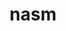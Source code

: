 ---
title: "nasm"
layout: cache
categories: [package, develop-2024-03-17]
meta: {"versions": ["2.15.05"], "compilers": ["apple-clang@=15.0.0", "gcc@=11.1.0", "gcc@=11.4.0", "gcc@=7.3.1", "gcc@=7.5.0", "gcc@=9.4.0", "oneapi@=2024.0.0"], "oss": ["amzn2", "ubuntu18.04", "ubuntu20.04", "ubuntu22.04", "ventura"], "platforms": ["darwin", "linux"], "targets": ["aarch64", "neoverse_n1", "neoverse_v1", "neoverse_v2", "ppc64le", "x86_64_v3"], "stacks": ["aws-isc", "aws-isc-aarch64", "data-vis-sdk", "developer-tools", "e4s", "e4s-neoverse-v2", "e4s-neoverse_v1", "e4s-oneapi", "e4s-power", "e4s-rocm-external", "ml-darwin-aarch64-mps", "ml-linux-x86_64-cpu", "ml-linux-x86_64-cuda", "ml-linux-x86_64-rocm", "radiuss", "root"], "num_specs": 11, "num_specs_by_stack": {"root": 11, "ml-darwin-aarch64-mps": 1, "aws-isc-aarch64": 2, "aws-isc": 1, "developer-tools": 1, "radiuss": 1, "e4s-power": 1, "data-vis-sdk": 1, "e4s-neoverse_v1": 1, "e4s-neoverse-v2": 1, "ml-linux-x86_64-cpu": 1, "ml-linux-x86_64-cuda": 1, "ml-linux-x86_64-rocm": 1, "e4s": 1, "e4s-rocm-external": 1, "e4s-oneapi": 1}}
spec_details: [{"hash": "rc5is2cv236cuic4bapve66vaia3uruc", "compiler": "apple-clang@=15.0.0", "versions": ["2.15.05"], "os": "ventura", "platform": "darwin", "target": "aarch64", "variants": ["build_system=autotools"], "stacks": ["root", "ml-darwin-aarch64-mps"], "size": "-", "tarball": "https://binaries.spack.io/develop-2024-03-17/build_cache/darwin-ventura-aarch64/apple-clang-15.0.0/nasm-2.15.05/darwin-ventura-aarch64-apple-clang-15.0.0-nasm-2.15.05-rc5is2cv236cuic4bapve66vaia3uruc.spack"}, {"hash": "5ntmn5eeupemwakwohngoi4w7ondbquf", "compiler": "gcc@=7.3.1", "versions": ["2.15.05"], "os": "amzn2", "platform": "linux", "target": "aarch64", "variants": ["build_system=autotools"], "stacks": ["root", "aws-isc-aarch64"], "size": "-", "tarball": "https://binaries.spack.io/develop-2024-03-17/build_cache/linux-amzn2-aarch64/gcc-7.3.1/nasm-2.15.05/linux-amzn2-aarch64-gcc-7.3.1-nasm-2.15.05-5ntmn5eeupemwakwohngoi4w7ondbquf.spack"}, {"hash": "ucl6rdj54lyxjo53i7yvzabyps5lrb7j", "compiler": "gcc@=7.3.1", "versions": ["2.15.05"], "os": "amzn2", "platform": "linux", "target": "neoverse_n1", "variants": ["build_system=autotools"], "stacks": ["root", "aws-isc-aarch64"], "size": "-", "tarball": "https://binaries.spack.io/develop-2024-03-17/build_cache/linux-amzn2-neoverse_n1/gcc-7.3.1/nasm-2.15.05/linux-amzn2-neoverse_n1-gcc-7.3.1-nasm-2.15.05-ucl6rdj54lyxjo53i7yvzabyps5lrb7j.spack"}, {"hash": "svt74wvolubrxwb6vyampuaxovaeemxz", "compiler": "gcc@=7.3.1", "versions": ["2.15.05"], "os": "amzn2", "platform": "linux", "target": "x86_64_v3", "variants": ["build_system=autotools"], "stacks": ["root", "aws-isc"], "size": "-", "tarball": "https://binaries.spack.io/develop-2024-03-17/build_cache/linux-amzn2-x86_64_v3/gcc-7.3.1/nasm-2.15.05/linux-amzn2-x86_64_v3-gcc-7.3.1-nasm-2.15.05-svt74wvolubrxwb6vyampuaxovaeemxz.spack"}, {"hash": "bisc6rvbhdulj3d3nvvvzaimguydrgcu", "compiler": "gcc@=7.5.0", "versions": ["2.15.05"], "os": "ubuntu18.04", "platform": "linux", "target": "x86_64_v3", "variants": ["build_system=autotools"], "stacks": ["root", "developer-tools", "radiuss"], "size": "-", "tarball": "https://binaries.spack.io/develop-2024-03-17/build_cache/linux-ubuntu18.04-x86_64_v3/gcc-7.5.0/nasm-2.15.05/linux-ubuntu18.04-x86_64_v3-gcc-7.5.0-nasm-2.15.05-bisc6rvbhdulj3d3nvvvzaimguydrgcu.spack"}, {"hash": "tz6ssjbsexcqsqt3tlylj2zr2pm3q4or", "compiler": "gcc@=9.4.0", "versions": ["2.15.05"], "os": "ubuntu20.04", "platform": "linux", "target": "ppc64le", "variants": ["build_system=autotools"], "stacks": ["root", "e4s-power"], "size": "-", "tarball": "https://binaries.spack.io/develop-2024-03-17/build_cache/linux-ubuntu20.04-ppc64le/gcc-9.4.0/nasm-2.15.05/linux-ubuntu20.04-ppc64le-gcc-9.4.0-nasm-2.15.05-tz6ssjbsexcqsqt3tlylj2zr2pm3q4or.spack"}, {"hash": "fz33vbcprwd3jzjq6r6z57kva2pelble", "compiler": "gcc@=11.1.0", "versions": ["2.15.05"], "os": "ubuntu20.04", "platform": "linux", "target": "x86_64_v3", "variants": ["build_system=autotools"], "stacks": ["root", "data-vis-sdk"], "size": "-", "tarball": "https://binaries.spack.io/develop-2024-03-17/build_cache/linux-ubuntu20.04-x86_64_v3/gcc-11.1.0/nasm-2.15.05/linux-ubuntu20.04-x86_64_v3-gcc-11.1.0-nasm-2.15.05-fz33vbcprwd3jzjq6r6z57kva2pelble.spack"}, {"hash": "u4koikrdzwnhmdukecpoo5vtoicityjd", "compiler": "gcc@=11.4.0", "versions": ["2.15.05"], "os": "ubuntu22.04", "platform": "linux", "target": "neoverse_v1", "variants": ["build_system=autotools"], "stacks": ["root", "e4s-neoverse_v1"], "size": "-", "tarball": "https://binaries.spack.io/develop-2024-03-17/build_cache/linux-ubuntu22.04-neoverse_v1/gcc-11.4.0/nasm-2.15.05/linux-ubuntu22.04-neoverse_v1-gcc-11.4.0-nasm-2.15.05-u4koikrdzwnhmdukecpoo5vtoicityjd.spack"}, {"hash": "qx3fsclebcnipo4jxk37y5doohlmetjm", "compiler": "gcc@=11.4.0", "versions": ["2.15.05"], "os": "ubuntu22.04", "platform": "linux", "target": "neoverse_v2", "variants": ["build_system=autotools"], "stacks": ["e4s-neoverse-v2", "root"], "size": "-", "tarball": "https://binaries.spack.io/develop-2024-03-17/build_cache/linux-ubuntu22.04-neoverse_v2/gcc-11.4.0/nasm-2.15.05/linux-ubuntu22.04-neoverse_v2-gcc-11.4.0-nasm-2.15.05-qx3fsclebcnipo4jxk37y5doohlmetjm.spack"}, {"hash": "mt7lw6vi75yp6eklhpxjstnu6w6lnycf", "compiler": "gcc@=11.4.0", "versions": ["2.15.05"], "os": "ubuntu22.04", "platform": "linux", "target": "x86_64_v3", "variants": ["build_system=autotools"], "stacks": ["root", "ml-linux-x86_64-cpu", "ml-linux-x86_64-cuda", "ml-linux-x86_64-rocm", "e4s", "e4s-rocm-external"], "size": "-", "tarball": "https://binaries.spack.io/develop-2024-03-17/build_cache/linux-ubuntu22.04-x86_64_v3/gcc-11.4.0/nasm-2.15.05/linux-ubuntu22.04-x86_64_v3-gcc-11.4.0-nasm-2.15.05-mt7lw6vi75yp6eklhpxjstnu6w6lnycf.spack"}, {"hash": "ppgqcoofkhkzv7fj6b52fixluyos3glf", "compiler": "oneapi@=2024.0.0", "versions": ["2.15.05"], "os": "ubuntu22.04", "platform": "linux", "target": "x86_64_v3", "variants": ["build_system=autotools"], "stacks": ["e4s-oneapi", "root"], "size": "-", "tarball": "https://binaries.spack.io/develop-2024-03-17/build_cache/linux-ubuntu22.04-x86_64_v3/oneapi-2024.0.0/nasm-2.15.05/linux-ubuntu22.04-x86_64_v3-oneapi-2024.0.0-nasm-2.15.05-ppgqcoofkhkzv7fj6b52fixluyos3glf.spack"}]
---
